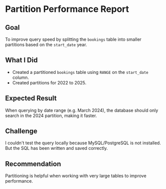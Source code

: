 # Partition Performance Report

## Goal
To improve query speed by splitting the `bookings` table into smaller partitions based on the `start_date` year.

## What I Did
- Created a partitioned `bookings` table using `RANGE` on the `start_date` column.
- Created partitions for 2022 to 2025.

## Expected Result
When querying by date range (e.g. March 2024), the database should only search in the 2024 partition, making it faster.

## Challenge
I couldn't test the query locally because MySQL/PostgreSQL is not installed. But the SQL has been written and saved correctly.

## Recommendation
Partitioning is helpful when working with very large tables to improve performance.
